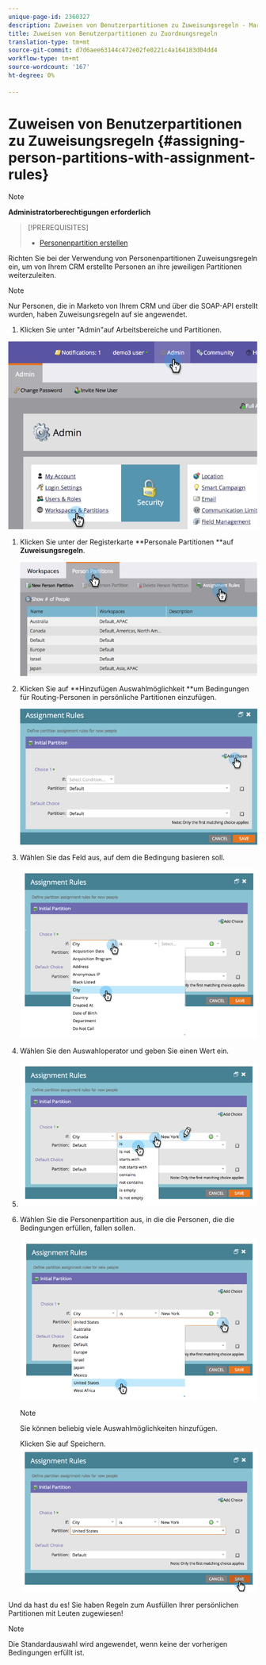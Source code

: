 ```yaml
---
unique-page-id: 2360327
description: Zuweisen von Benutzerpartitionen zu Zuweisungsregeln - MarketingToDocs - Produktdokumentation
title: Zuweisen von Benutzerpartitionen zu Zuordnungsregeln
translation-type: tm+mt
source-git-commit: d7d6aee63144c472e02fe0221c4a164183d04dd4
workflow-type: tm+mt
source-wordcount: '167'
ht-degree: 0%

---
```



# Zuweisen von Benutzerpartitionen zu Zuweisungsregeln {#assigning-person-partitions-with-assignment-rules}

>[!NOTE]
>
>**Administratorberechtigungen erforderlich**

>[!PREREQUISITES]
>
>* [Personenpartition erstellen](create-a-person-partition.md)

>



Richten Sie bei der Verwendung von Personenpartitionen Zuweisungsregeln ein, um von Ihrem CRM erstellte Personen an ihre jeweiligen Partitionen weiterzuleiten.

>[!NOTE]
>
>Nur Personen, die in Marketo von Ihrem CRM und über die SOAP-API erstellt wurden, haben Zuweisungsregeln auf sie angewendet.

1. Klicken Sie unter &quot;Admin&quot;auf Arbeitsbereiche und Partitionen.

![](assets/image2014-9-17-10-3a32-3a55.png)

1. Klicken Sie unter der Registerkarte **Personale Partitionen **auf **Zuweisungsregeln**.

   ![](assets/two-6.png)

1. Klicken Sie auf **Hinzufügen Auswahlmöglichkeit **um Bedingungen für Routing-Personen in persönliche Partitionen einzufügen.

   ![](assets/three-6.png)

1. Wählen Sie das Feld aus, auf dem die Bedingung basieren soll.

   ![](assets/four-5.png)

1. Wählen Sie den Auswahloperator und geben Sie einen Wert ein.
1. ![](assets/five-1.png)

1. Wählen Sie die Personenpartition aus, in die die Personen, die die Bedingungen erfüllen, fallen sollen.

   ![](assets/six-1.png)

   >[!NOTE]
   >
   >
   >Sie können beliebig viele Auswahlmöglichkeiten hinzufügen.

   Klicken Sie auf Speichern.
   ![](assets/seven.png)

Und da hast du es! Sie haben Regeln zum Ausfüllen Ihrer persönlichen Partitionen mit Leuten zugewiesen!

>[!NOTE]
>
>Die Standardauswahl wird angewendet, wenn keine der vorherigen Bedingungen erfüllt ist.

